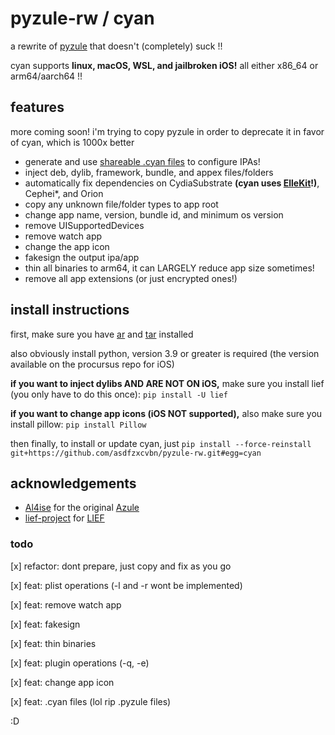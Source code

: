 # pyzule-rw / cyan

a rewrite of [pyzule](https://github.com/asdfzxcvbn/pyzule) that doesn't (completely) suck !!

cyan supports **linux, macOS, WSL, and jailbroken iOS!** all either x86_64 or arm64/aarch64 !!

## features

more coming soon! i'm trying to copy pyzule in order to deprecate it in favor of cyan, which is 1000x better

- generate and use [shareable .cyan files](https://github.com/asdfzxcvbn/cyan-gen) to configure IPAs!
- inject deb, dylib, framework, bundle, and appex files/folders
- automatically fix dependencies on CydiaSubstrate **(cyan uses [ElleKit](https://github.com/evelyneee/ellekit/)!)**, Cephei*, and Orion
- copy any unknown file/folder types to app root
- change app name, version, bundle id, and minimum os version
- remove UISupportedDevices
- remove watch app
- change the app icon
- fakesign the output ipa/app
- thin all binaries to arm64, it can LARGELY reduce app size sometimes!
- remove all app extensions (or just encrypted ones!)

## install instructions

first, make sure you have [ar](https://command-not-found.com/ar) and [tar](https://command-not-found.com/tar) installed

also obviously install python, version 3.9 or greater is required (the version available on the procursus repo for iOS)

**if you want to inject dylibs AND ARE NOT ON iOS,** make sure you install lief (you only have to do this once): `pip install -U lief`

**if you want to change app icons (iOS NOT supported),** also make sure you install pillow: `pip install Pillow`

then finally, to install or update cyan, just `pip install --force-reinstall git+https://github.com/asdfzxcvbn/pyzule-rw.git#egg=cyan`

## acknowledgements

- [Al4ise](https://github.com/Al4ise) for the original [Azule](https://github.com/Al4ise/Azule)
- [lief-project](https://github.com/lief-project) for [LIEF](https://github.com/lief-project/LIEF)

### todo

[x] refactor: dont prepare, just copy and fix as you go

[x] feat: plist operations (-l and -r wont be implemented)

[x] feat: remove watch app

[x] feat: fakesign

[x] feat: thin binaries

[x] feat: plugin operations (-q, -e)

[x] feat: change app icon

[x] feat: .cyan files (lol rip .pyzule files)

:D

